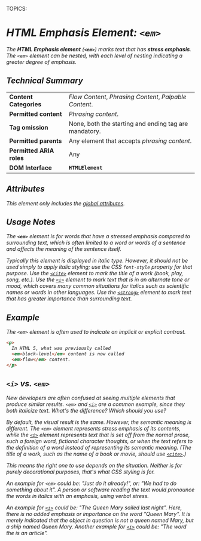 TOPICS: <em>

# HTML Emphasis Element: `<em>`

The **HTML Emphasis element** (**`<em>`**) marks text that has **stress emphasis**. The `<em>` element
can be *nested*, with each level of nesting indicating a greater degree of emphasis.

## Technical Summary

|  |  |
| :-- | :-- |
| **Content Categories** | *Flow Content*, *Phrasing Content*, *Palpable Content*.|
| **Permitted content** | *Phrasing content*.|
| **Tag omission** | None, both the starting and ending tag are mandatory.|
| **Permitted parents** | Any element that accepts *phrasing content*.|
| **Permitted ARIA roles** | Any |
| **DOM Interface** | **`HTMLElement`** |

## Attributes

This element only includes the [global attributes](/en/webfrontend/HTML_Global_Attributes).

## Usage Notes

The **`<em>`** element is for words that have a stressed emphasis compared to surrounding text,
which is often limited to a word or words of a sentence and affects the meaning of the sentence itself.

Typically this element is displayed in italic type. However, it should not be used simply to apply
italic styling; use the CSS *`font-style`* property for that purpose. Use the *[`<cite>`](/en/webfrontend/<cite>)*
element to mark the title of a work (book, play, song, etc.). Use the *[`<i>`](/en/webfrontend/<i>)*
element to mark text that is in an alternate tone or mood, which covers many common situations for
italics such as scientific names or words in other languages. Use the *[`<strong>`](/en/webfrontend/<strong>)*
element to mark text that has greater importance than surrounding text.

## Example

The `<em>` element is often used to indicate an implicit or explicit contrast.

```html
<p>
  In HTML 5, what was previously called
  <em>block-level</em> content is now called
  <em>flow</em> content.
</p>
```

## `<i>` vs. `<em>`

New developers are often confused at seeing multiple elements that produce similar results.
`<em>` and [`<i>`](/en/webfrontend/<i>) are a common example, since they both italicize text.
What's the difference? Which should you use?

By default, the visual result is the same. However, the semantic meaning is different.
The `<em>` element represents stress emphasis of its contents, while the *[`<i>`](/en/webfrontend/<i>)*
element represents text that is set off from the normal prose, such a foreign word, fictional
character thoughts, or when the text refers to the definition of a word instead of representing its
semantic meaning. (The title of a work, such as the name of a book or movie, should use *[`<cite>`](/en/webfrontend/<cite>)*.)

This means the right one to use depends on the situation. Neither is for purely decorational purposes,
that's what CSS styling is for.

An example for `<em>` could be: "Just do it already!", or: "We had to do something about it".
A person or software reading the text would pronounce the words in italics with an emphasis,
using verbal stress.

An example for [`<i>`](/en/webfrontend/<i>) could be: "The Queen Mary sailed last night".
Here, there is no added emphasis or importance on the word "Queen Mary". It is merely indicated
that the object in question is not a queen named Mary, but a ship named Queen Mary. Another example
for [`<i>`](/en/webfrontend/<i>) could be: "The word the is an article".
